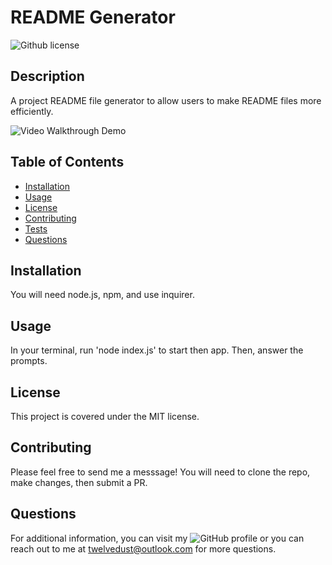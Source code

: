 # README Generator

![Github license](https://img.shields.io/badge/license-MIT-blue.svg)

## Description
A project README file generator to allow users to make README files more efficiently.

![Video Walkthrough Demo](https://watch.screencastify.com/v/0fn2rodILFIDrHPt1Z7L)

## Table of Contents
* [Installation](#installation)
* [Usage](#usage)
* [License](#license)
* [Contributing](#contributing)
* [Tests](#tests)
* [Questions](#questions)

## Installation
You will need node.js, npm, and use inquirer.

## Usage
In your terminal, run 'node index.js' to start then app. Then, answer the prompts.

## License
This project is covered under the MIT license.

## Contributing
Please feel free to send me a messsage! You will need to clone the repo, make changes, then submit a PR.

## Questions
For additional information, you can visit my ![GitHub profile](https://github.com/SideControlJS)
or you can reach out to me at twelvedust@outlook.com for more questions.
